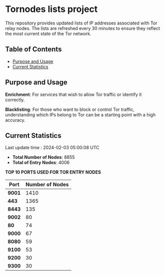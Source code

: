 # Tornodes lists project

This repository provides updated lists of IP addresses associated with Tor relay nodes. The lists are refreshed every 30 minutes to ensure they reflect the most current state of the Tor network.

## Table of Contents

- [Purpose and Usage](#purpose-and-usage)
- [Current Statistics](#current-statistics)


## Purpose and Usage

**Enrichment**: For services that wish to allow Tor traffic or identify it correctly.

**Blacklisting**: For those who want to block or control Tor traffic, understanding which IPs belong to Tor can be a starting point with a high accuracy.

## Current Statistics

Last update time : 2024-02-03 05:00:08 UTC

- **Total Number of Nodes**: 8855
- **Total of Entry Nodes**: 4006

**TOP 10 PORTS USED FOR TOR ENTRY NODES**

| **Port** | **Number of Nodes** |
|------|-----------------|
| **9001**   | 1410  |
| **443**   | 1365  |
| **8443**   | 135  |
| **9002**   | 80  |
| **80**   | 74  |
| **9000**   | 67  |
| **8080**   | 59  |
| **9100**   | 53  |
| **9200**   | 30  |
| **9300**   | 30  |

